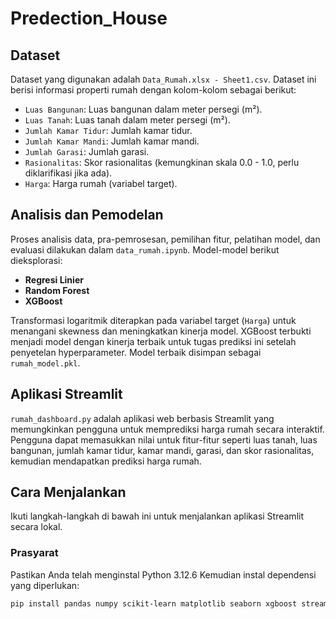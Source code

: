 # Predection_House
## Dataset

Dataset yang digunakan adalah `Data_Rumah.xlsx - Sheet1.csv`. Dataset ini berisi informasi properti rumah dengan kolom-kolom sebagai berikut:

- `Luas Bangunan`: Luas bangunan dalam meter persegi (m²).
- `Luas Tanah`: Luas tanah dalam meter persegi (m²).
- `Jumlah Kamar Tidur`: Jumlah kamar tidur.
- `Jumlah Kamar Mandi`: Jumlah kamar mandi.
- `Jumlah Garasi`: Jumlah garasi.
- `Rasionalitas`: Skor rasionalitas (kemungkinan skala 0.0 - 1.0, perlu diklarifikasi jika ada).
- `Harga`: Harga rumah (variabel target).

## Analisis dan Pemodelan

Proses analisis data, pra-pemrosesan, pemilihan fitur, pelatihan model, dan evaluasi dilakukan dalam `data_rumah.ipynb`. Model-model berikut dieksplorasi:

- **Regresi Linier**
- **Random Forest**
- **XGBoost**

Transformasi logaritmik diterapkan pada variabel target (`Harga`) untuk menangani skewness dan meningkatkan kinerja model. XGBoost terbukti menjadi model dengan kinerja terbaik untuk tugas prediksi ini setelah penyetelan hyperparameter. Model terbaik disimpan sebagai `rumah_model.pkl`.

## Aplikasi Streamlit

`rumah_dashboard.py` adalah aplikasi web berbasis Streamlit yang memungkinkan pengguna untuk memprediksi harga rumah secara interaktif. Pengguna dapat memasukkan nilai untuk fitur-fitur seperti luas tanah, luas bangunan, jumlah kamar tidur, kamar mandi, garasi, dan skor rasionalitas, kemudian mendapatkan prediksi harga rumah.

## Cara Menjalankan

Ikuti langkah-langkah di bawah ini untuk menjalankan aplikasi Streamlit secara lokal.

### Prasyarat

Pastikan Anda telah menginstal Python 3.12.6 Kemudian instal dependensi yang diperlukan:

```bash
pip install pandas numpy scikit-learn matplotlib seaborn xgboost streamlit joblib
